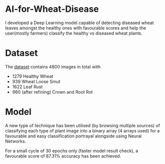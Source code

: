 # AI-for-Wheat-Disease
I developed a Deep Learning model capable of detecting diseased wheat leaves amongst the healthy ones with favourable scores and help the user(mostly farmers) classify the healthy vs diseased wheat plants.

# Dataset
The [dataset](https://drive.google.com/drive/folders/1OHKtwD1UrdmhqxrpQEeF_X_pqKotxRGD) contains 4800 images in total with
- 1279 Healthy Wheat
- 939 Wheat Loose Smut
- 1622 Leaf Rust
- 960 (after refining) Crown and Root Rot

# Model
A new type of technique has been utilised (by browsing multiple sources) of classifying each type of plant image into a binary array (4 arrays used) for a favourable and easy classification portrayal alongside using Neural Networks.

For a small cycle of 30 epochs only (faster model result check), a favourable score of 87.31% accuracy has been achieved.

